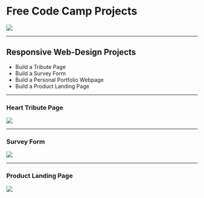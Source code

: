 <!DOCTYPE html>
<body>
    <div>
        <h1> Free Code Camp Projects </h1>
        <img src="https://design-style-guide.freecodecamp.org/downloads/freeCodeCamp-alternative.png">
    </div>
        <hr>
    <div>
        <h2> Responsive Web-Design Projects </h2>
            <ul>
                <li>  Build a Tribute Page </li>
                <li>  Build a Survey Form </li>
                <li>  Build a Personal Portfolio Webpage </li>
                <li>  Build a Product Landing Page </li>
            </ul>
    </div>
        <hr>
    <div>
        <h3> Heart Tribute Page </h3>
        <img src="https://i.imgur.com/MmkaSw3.png">
    </div>
        <hr>
    <div>
        <h3> Survey Form </h3>
        <img src="https://i.imgur.com/fSdkIGi.png">
    </div>
        <hr>
    <div>
        <h3> Product Landing Page </h3>
        <img src="https://i.imgur.com/9zqX0Yk.png">
    </div>
</body>
    

